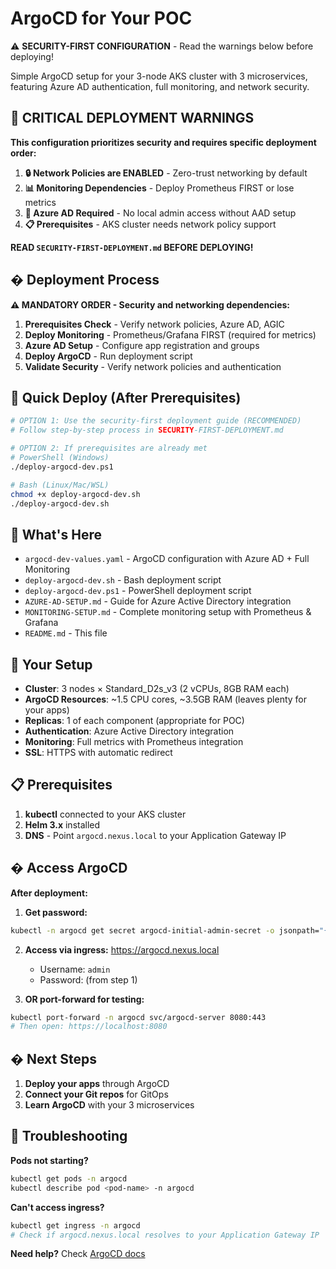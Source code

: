 # ArgoCD for Your POC

⚠️ **SECURITY-FIRST CONFIGURATION** - Read the warnings below before deploying!

Simple ArgoCD setup for your 3-node AKS cluster with 3 microservices, featuring Azure AD authentication, full monitoring, and network security.

## 🚨 CRITICAL DEPLOYMENT WARNINGS

**This configuration prioritizes security and requires specific deployment order:**

1. **🔒 Network Policies are ENABLED** - Zero-trust networking by default
2. **📊 Monitoring Dependencies** - Deploy Prometheus FIRST or lose metrics
3. **🔐 Azure AD Required** - No local admin access without AAD setup
4. **📋 Prerequisites** - AKS cluster needs network policy support

**READ `SECURITY-FIRST-DEPLOYMENT.md` BEFORE DEPLOYING!**

## �️ Deployment Process

**⚠️ MANDATORY ORDER - Security and networking dependencies:**

1. **Prerequisites Check** - Verify network policies, Azure AD, AGIC
2. **Deploy Monitoring** - Prometheus/Grafana FIRST (required for metrics)
3. **Azure AD Setup** - Configure app registration and groups
4. **Deploy ArgoCD** - Run deployment script
5. **Validate Security** - Verify network policies and authentication

## 🚀 Quick Deploy (After Prerequisites)

```bash
# OPTION 1: Use the security-first deployment guide (RECOMMENDED)
# Follow step-by-step process in SECURITY-FIRST-DEPLOYMENT.md

# OPTION 2: If prerequisites are already met
# PowerShell (Windows)
./deploy-argocd-dev.ps1

# Bash (Linux/Mac/WSL)
chmod +x deploy-argocd-dev.sh
./deploy-argocd-dev.sh
```

## 📁 What's Here

- `argocd-dev-values.yaml` - ArgoCD configuration with Azure AD + Full Monitoring
- `deploy-argocd-dev.sh` - Bash deployment script  
- `deploy-argocd-dev.ps1` - PowerShell deployment script
- `AZURE-AD-SETUP.md` - Guide for Azure Active Directory integration
- `MONITORING-SETUP.md` - Complete monitoring setup with Prometheus & Grafana
- `README.md` - This file

## 🎯 Your Setup

- **Cluster**: 3 nodes × Standard_D2s_v3 (2 vCPUs, 8GB RAM each)
- **ArgoCD Resources**: ~1.5 CPU cores, ~3.5GB RAM (leaves plenty for your apps)
- **Replicas**: 1 of each component (appropriate for POC)
- **Authentication**: Azure Active Directory integration
- **Monitoring**: Full metrics with Prometheus integration
- **SSL**: HTTPS with automatic redirect

## 📋 Prerequisites

1. **kubectl** connected to your AKS cluster
2. **Helm 3.x** installed
3. **DNS** - Point `argocd.nexus.local` to your Application Gateway IP

## � Access ArgoCD

**After deployment:**

1. **Get password:**
```bash
kubectl -n argocd get secret argocd-initial-admin-secret -o jsonpath="{.data.password}" | base64 -d
```

2. **Access via ingress:** https://argocd.nexus.local
   - Username: `admin`
   - Password: (from step 1)

3. **OR port-forward for testing:**
```bash
kubectl port-forward -n argocd svc/argocd-server 8080:443
# Then open: https://localhost:8080
```

## �️ Next Steps

1. **Deploy your apps** through ArgoCD
2. **Connect your Git repos** for GitOps
3. **Learn ArgoCD** with your 3 microservices

## 🔧 Troubleshooting

**Pods not starting?**
```bash
kubectl get pods -n argocd
kubectl describe pod <pod-name> -n argocd
```

**Can't access ingress?**
```bash
kubectl get ingress -n argocd
# Check if argocd.nexus.local resolves to your Application Gateway IP
```

**Need help?** Check [ArgoCD docs](https://argo-cd.readthedocs.io/)
